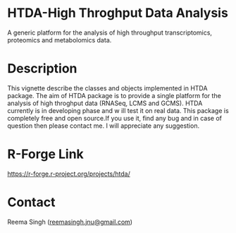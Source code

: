 # HTDA-High Throghput Data Analysis
A generic platform for the analysis of high throughput transcriptomics, proteomics and metabolomics data.

# Description
This vignette describe the classes and objects implemented in HTDA package. The aim of HTDA package is to provide a single platform for the analysis of high throghput data (RNASeq, LCMS and GCMS). HTDA currently is in developing phase and w
ill test it on real data. This package is completely free and open source.If you use it, find any bug and in case of question then please contact me. I will appreciate any suggestion.

# R-Forge Link
https://r-forge.r-project.org/projects/htda/

# Contact
Reema Singh (reemasingh.jnu@gmail.com)
